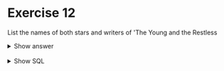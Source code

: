 ﻿# Exercise 12

List the names of both stars and writers of 'The Young and the Restless

<details>
<summary>Show answer</summary>

![](imdb-12.png)

</details>

<br/>

<details>
<summary>Show SQL</summary>

```sql
-- Didn't manage to make a join work
SELECT DISTINCT name
FROM people
-- This where finds filters by the people(id) being in a set
WHERE id IN (
-- This select find the stars (person_id) of the show with a specific id
    SELECT person_id
    FROM stars
    WHERE show_id = (
-- This select find the id of the show
        SELECT id
        FROM shows
        WHERE title = 'The Young and the Restless'
        )
    )
    OR id IN (
        SELECT person_id
        FROM writers
        WHERE show_id = (
            SELECT id
            FROM shows
            WHERE title = 'The Young and the Restless'
            )
        )
;
```

</details>